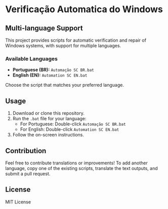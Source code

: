 # Verificação Automatica do Windows

## Multi-language Support

This project provides scripts for automatic verification and repair of Windows systems, with support for multiple languages.

### Available Languages

- **Portuguese (BR):** `Automação SC BR.bat`
- **English (EN):** `Automation SC EN.bat`

Choose the script that matches your preferred language.

## Usage

1. Download or clone this repository.
2. Run the `.bat` file for your language:
   - For Portuguese: Double-click `Automação SC BR.bat`
   - For English: Double-click `Automation SC EN.bat`
3. Follow the on-screen instructions.

## Contribution

Feel free to contribute translations or improvements! To add another language, copy one of the existing scripts, translate the text outputs, and submit a pull request.

## License

MIT License
